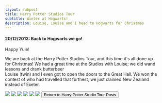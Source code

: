 ```yaml
---
layout: subpost
title: Harry Potter Studios Tour
subtitle: Winter at Hogwarts!
description: Louise, Louise and I head to Hogwarts for Christmas
---
```


<h4>20/12/2013: Back to Hogwarts we go!</h4>

Happy Yule!

We are back at the Harry Potter Studios Tour, and this time it's all done up for Christmas! We had a great time at the Studios with Louise; we did wand lessons and drank butterbeer<br>
Louise (twin) and I even got to open the doors to the Great Hall. We won the contest of who had travelled that furthest, we just claimed New Zealand instead of Exeter.

<img src="https://adventuresofthetravellingtwins.com/Photos/2013-12-20-HarryPotterPart2/day11-min.JPG" class="image1"> 
<img src="https://adventuresofthetravellingtwins.com/Photos/2013-12-20-HarryPotterPart2/day12-min.JPG" class="image1">
<img src="https://adventuresofthetravellingtwins.com/Photos/2013-12-20-HarryPotterPart2/day13-min.JPG" class="image1">
<img src="https://adventuresofthetravellingtwins.com/Photos/2013-12-20-HarryPotterPart2/day14-min.JPG" class="image1">
<img src="https://adventuresofthetravellingtwins.com/Photos/2013-12-20-HarryPotterPart2/day15-min.JPG" class="image1">
<img src="https://adventuresofthetravellingtwins.com/Photos/2013-12-20-HarryPotterPart2/day16-min.JPG" class="image1">

<input type="button" value="Return to Harry Potter Studio Tour Posts" onclick="self.close()">
